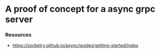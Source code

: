 # A proof of concept for a async grpc server

### Resources

- https://socketry.github.io/async/guides/getting-started/index

